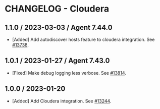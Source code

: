 # CHANGELOG - Cloudera

## 1.1.0 / 2023-03-03 / Agent 7.44.0

* [Added] Add autodiscover hosts feature to cloudera integration. See [#13738](https://github.com/DataDog/integrations-core/pull/13738).

## 1.0.1 / 2023-01-27 / Agent 7.43.0

* [Fixed] Make debug logging less verbose. See [#13814](https://github.com/DataDog/integrations-core/pull/13814).

## 1.0.0 / 2023-01-20

* [Added] Add Cloudera integration. See [#13244](https://github.com/DataDog/integrations-core/pull/13244).

